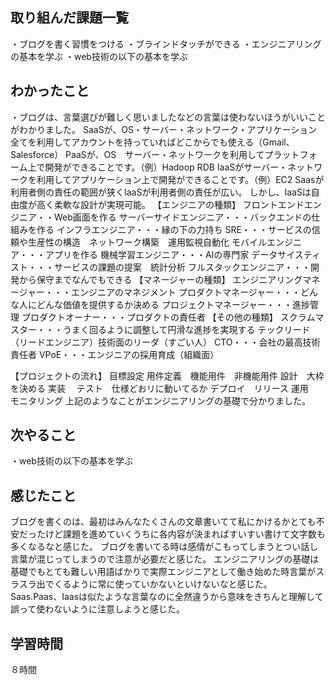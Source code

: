 ## 取り組んだ課題一覧
・ブログを書く習慣をつける
・ブラインドタッチができる
・エンジニアリングの基本を学ぶ
・web技術の以下の基本を学ぶ
## わかったこと
・ブログは、言葉選びが難しく思いましたなどの言葉は使わないほうがいいことがわかりました。
SaaSが、OS・サーバー・ネットワーク・アプリケーション全てを利用してアカウントを持っていればどこからでも使える（Gmail、Salesforce）
PaaSが、OS　サーバー・ネットワークを利用してプラットフォーム上で開発ができることです。（例）Hadoop RDB
IaaSがサーバー・ネットワークを利用してアプリケーション上で開発ができることです。（例）EC2
Saasが利用者側の責任の範囲が狭くIaaSが利用者側の責任が広い。
しかし、IaaSは自由度が高く柔軟な設計が実現可能。
【エンジニアの種類】
フロントエンドエンジニア・・Web画面を作る
サーバーサイドエンジニア・・・バックエンドの仕組みを作る
インフラエンジニア・・・縁の下の力持ち
SRE・・・サービスの信頼や生産性の構造　ネットワーク構築　運用監視自動化
モバイルエンジニア・・・アプリを作る
機械学習エンジニア・・・AIの専門家
データサイスティスト・・・サービスの課題の提案　統計分析
フルスタックエンジニア・・・開発から保守までなんでもできる
【マネージャーの種類】
エンジニアリングマネージャー・・・エンジニアのマネジメント
プロダクトマネージャー・・・どんな人にどんな価値を提供するか決める
プロジェクトマネージャー・・・進捗管理
プロダクトオーナー・・・プロダクトの責任者
【その他の種類】
スクラムマスター・・・うまく回るように調整して円滑な進捗を実現する
テックリード（リードエンジニア）技術面のリーダ（すごい人）
CTO・・・会社の最高技術責任者
VPoE・・・エンジニアの採用育成（組織面）

【プロジェクトの流れ】
目標設定
用件定義　機能用件　非機能用件
設計　大枠を決める
実装　
テスト　仕様どおリに動いてるか
デプロイ　リリース
運用　モニタリング
上記のようなことがエンジニアリングの基礎で分かりました。

## 次やること
・web技術の以下の基本を学ぶ
## 感じたこと
ブログを書くのは、最初はみんなたくさんの文章書いてて私にかけるかとても不安だったけど課題を進めていくうちに各内容が決まればすいすい書けて文字数も多くなるなと感じた。
ブログを書いてる時は感情がこもってしまうとつい話し言葉が混じってしまうので注意が必要だと感じた。
エンジニアリングの基礎は基礎でもとても難しい用語ばかりで実際エンジニアとして働き始めた時言葉がスラスラ出でくるように常に使っていかないといけないなと感じた。
Saas.Paas、Iaasは似たような言葉なのに全然違うから意味をきちんと理解して誤って使わないように注意しようと感じた。
## 学習時間
８時間
